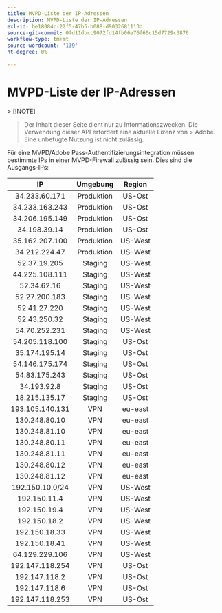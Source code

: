 ```yaml
---
title: MVPD-Liste der IP-Adressen
description: MVPD-Liste der IP-Adressen
exl-id: be18084c-22f5-47b5-b088-d9032681113d
source-git-commit: 0fd11dbcc9072fd14fb06e76f60c15d7729c3876
workflow-type: tm+mt
source-wordcount: '139'
ht-degree: 0%

---
```



# MVPD-Liste der IP-Adressen

&#x200B;> [!NOTE]
>
>Der Inhalt dieser Seite dient nur zu Informationszwecken. Die Verwendung dieser API erfordert eine aktuelle Lizenz von
>&#x200B;> Adobe. Eine unbefugte Nutzung ist nicht zulässig.

Für eine MVPD/Adobe Pass-Authentifizierungsintegration müssen bestimmte IPs in einer MVPD-Firewall zulässig sein. Dies sind die
Ausgangs-IPs:

| IP | Umgebung | Region |
|:---------------:|:-----------:|:-------:|
| 34.233.60.171 | Produktion | US-Ost |
| 34.233.163.243 | Produktion | US-Ost |
| 34.206.195.149 | Produktion | US-Ost |
| 34.198.39.14 | Produktion | US-Ost |
| 35.162.207.100 | Produktion | US-West |
| 34.212.224.47 | Produktion | US-West |
| 52.37.19.205 | Staging | US-West |
| 44.225.108.111 | Staging | US-West |
| 52.34.62.16 | Staging | US-West |
| 52.27.200.183 | Staging | US-West |
| 52.41.27.220 | Staging | US-West |
| 52.43.250.32 | Staging | US-West |
| 54.70.252.231 | Staging | US-West |
| 54.205.118.100 | Staging | US-Ost |
| 35.174.195.14 | Staging | US-Ost |
| 54.146.175.174 | Staging | US-Ost |
| 54.83.175.243 | Staging | US-Ost |
| 34.193.92.8 | Staging | US-Ost |
| 18.215.135.17 | Staging | US-Ost |
| 193.105.140.131 | VPN | eu-east |
| 130.248.80.10 | VPN | eu-east |
| 130.248.81.10 | VPN | eu-east |
| 130.248.80.11 | VPN | eu-east |
| 130.248.81.11 | VPN | eu-east |
| 130.248.80.12 | VPN | eu-east |
| 130.248.81.12 | VPN | eu-east |
| 192.150.10.0/24 | VPN | US-West |
| 192.150.11.4 | VPN | US-West |
| 192.150.19.4 | VPN | US-West |
| 192.150.18.2 | VPN | US-West |
| 192.150.18.33 | VPN | US-West |
| 192.150.18.41 | VPN | US-West |
| 64.129.229.106 | VPN | US-West |
| 192.147.118.254 | VPN | US-Ost |
| 192.147.118.2 | VPN | US-Ost |
| 192.147.118.6 | VPN | US-Ost |
| 192.147.118.253 | VPN | US-Ost |
